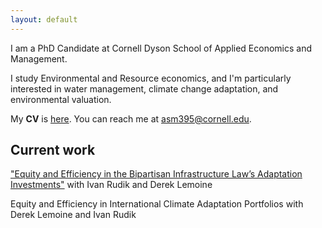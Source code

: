 ```yaml
---
layout: default
---
```


I am a PhD Candidate at Cornell Dyson School of Applied Economics and Management.

I study Environmental and Resource economics, and I'm particularly interested in water management, climate change adaptation, and environmental valuation.  

My **CV** is [here](./another-page.html). You can reach me at <a href="asm395@cornell.edu">asm395@cornell.edu</a>.

## Current work

<a href="https://www.nber.org/system/files/chapters/c15011/c15011.pdf">"Equity and Efficiency in the
Bipartisan Infrastructure Law’s Adaptation Investments"</a> with Ivan Rudik and Derek Lemoine

Equity and Efficiency in International Climate Adaptation Portfolios with Derek Lemoine and Ivan Rudik